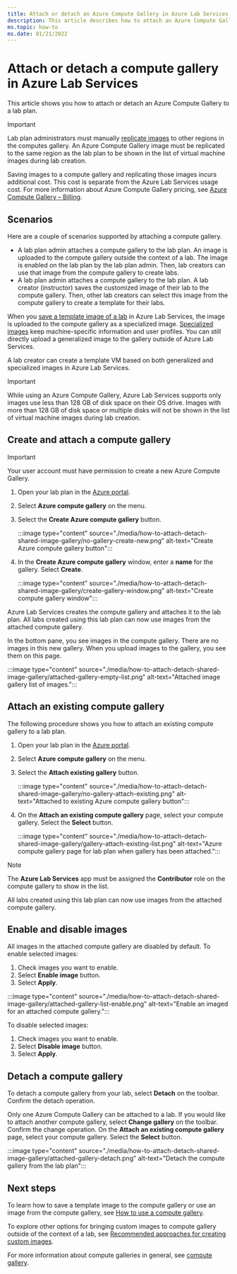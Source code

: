 ```yaml
---
title: Attach or detach an Azure Compute Gallery in Azure Lab Services | Microsoft Docs
description: This article describes how to attach an Azure Compute Gallery to a lab in Azure Lab Services. 
ms.topic: how-to
ms.date: 01/21/2022
---
```


# Attach or detach a compute gallery in Azure Lab Services

This article shows you how to attach or detach an Azure Compute Gallery to a lab plan.

> [!IMPORTANT]
> Lab plan administrators must manually [replicate images](/azure/virtual-machines/shared-image-galleries) to other regions in the computes gallery.  An Azure Compute Gallery image must be replicated to the same region as the lab plan to be shown in the list of virtual machine images during lab creation.

Saving images to a compute gallery and replicating those images incurs additional cost. This cost is separate from the Azure Lab Services usage cost. For more information about Azure Compute Gallery pricing, see [Azure Compute Gallery – Billing](../virtual-machines/shared-image-galleries.md#billing).

## Scenarios

Here are a couple of scenarios supported by attaching a compute gallery.

- A lab plan admin attaches a compute gallery to the lab plan. An image is uploaded to the compute gallery outside the context of a lab. The image is enabled on the lab plan by the lab plan admin. Then, lab creators can use that image from the compute gallery to create labs.
- A lab plan admin attaches a compute gallery to the lab plan. A lab creator (instructor) saves the customized image of their lab to the compute gallery. Then, other lab creators can select this image from the compute gallery to create a template for their labs.

When you [save a template image of a lab](how-to-use-shared-image-gallery.md#save-an-image-to-a-compute-gallery) in Azure Lab Services, the image is uploaded to the compute gallery as a specialized image. [Specialized images](../virtual-machines/shared-image-galleries.md#generalized-and-specialized-images) keep machine-specific information and user profiles. You can still directly upload a generalized image to the gallery outside of Azure Lab Services.

A lab creator can create a template VM based on both generalized and specialized images in Azure Lab Services.

> [!IMPORTANT]
> While using an Azure Compute Gallery, Azure Lab Services supports only images use less than 128 GB of disk space on their OS drive. Images with more than 128 GB of disk space or multiple disks will not be shown in the list of virtual machine images during lab creation.

## Create and attach a compute gallery

> [!IMPORTANT]
> Your user account must have permission to create a new Azure Compute Gallery.

1. Open your lab plan in the [Azure portal](https://portal.azure.com.).
1. Select **Azure compute gallery** on the menu.
1. Select the **Create Azure compute gallery** button.  

    :::image type="content" source="./media/how-to-attach-detach-shared-image-gallery/no-gallery-create-new.png" alt-text="Create Azure compute gallery button":::
1. In the **Create Azure compute gallery** window, enter a **name** for the gallery. Select **Create**.

    :::image type="content" source="./media/how-to-attach-detach-shared-image-gallery/create-gallery-window.png" alt-text="Create compute gallery window":::

Azure Lab Services creates the compute gallery and attaches it to the lab plan. All labs created using this lab plan can now use images from the attached compute gallery.

In the bottom pane, you see images in the compute gallery. There are no images in this new gallery. When you upload images to the gallery, you see them on this page.

:::image type="content" source="./media/how-to-attach-detach-shared-image-gallery/attached-gallery-empty-list.png" alt-text="Attached image gallery list of images.":::

## Attach an existing compute gallery

The following procedure shows you how to attach an existing compute gallery to a lab plan.

1. Open your lab plan in the [Azure portal](https://portal.azure.com.).
1. Select **Azure compute gallery** on the menu.
1. Select the **Attach existing gallery** button.  

    :::image type="content" source="./media/how-to-attach-detach-shared-image-gallery/no-gallery-attach-existing.png" alt-text="Attached to existing Azure compute gallery button":::
1. On the **Attach an existing compute gallery** page, select your compute gallery.  Select the **Select** button.

    :::image type="content" source="./media/how-to-attach-detach-shared-image-gallery/gallery-attach-existing-list.png" alt-text="Azure compute gallery page for lab plan when gallery has been attached.":::

> [!NOTE]
> The **Azure Lab Services** app must be assigned the **Contributor** role on the compute gallery to show in the list.

All labs created using this lab plan can now use images from the attached compute gallery.

## Enable and disable images

All images in the attached compute gallery are disabled by default. To enable selected images:

1. Check images you want to enable.
1. Select **Enable image**  button.
1. Select **Apply**.

:::image type="content" source="./media/how-to-attach-detach-shared-image-gallery/attached-gallery-list-enable.png" alt-text="Enable an imaged for an attached compute gallery.":::

To disable selected images:

1. Check images you want to enable.
1. Select **Disable image**  button.
1. Select **Apply**.

## Detach a compute gallery

To detach a compute gallery from your lab, select **Detach** on the toolbar. Confirm the detach operation.  

Only one Azure Compute Gallery can be attached to a lab. If you would like to attach another compute gallery, select **Change gallery** on the toolbar.  Confirm the change operation. On the **Attach an existing compute gallery** page, select your compute gallery.  Select the **Select** button.

:::image type="content" source="./media/how-to-attach-detach-shared-image-gallery/attached-gallery-detach.png" alt-text="Detach the compute gallery from the lab plan":::

## Next steps

To learn how to save a template image to the compute gallery or use an image from the compute gallery, see [How to use a compute gallery](how-to-use-shared-image-gallery.md).

To explore other options for bringing custom images to compute gallery outside of the context of a lab, see [Recommended approaches for creating custom images](approaches-for-custom-image-creation.md).

For more information about compute galleries in general, see [compute gallery](../virtual-machines/shared-image-galleries.md).
